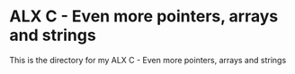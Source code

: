 # ALX C - Even more pointers, arrays and strings

This is the directory for my ALX C - Even more pointers, arrays and strings
